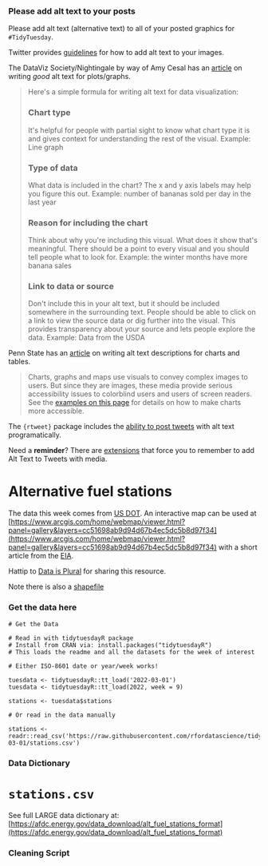### Please add alt text to your posts

Please add alt text (alternative text) to all of your posted graphics for `#TidyTuesday`. 

Twitter provides [guidelines](https://help.twitter.com/en/using-twitter/picture-descriptions) for how to add alt text to your images.

The DataViz Society/Nightingale by way of Amy Cesal has an [article](https://medium.com/nightingale/writing-alt-text-for-data-visualization-2a218ef43f81) on writing _good_ alt text for plots/graphs.

> Here's a simple formula for writing alt text for data visualization:
> ### Chart type
> It's helpful for people with partial sight to know what chart type it is and gives context for understanding the rest of the visual.
> Example: Line graph
> ### Type of data
> What data is included in the chart? The x and y axis labels may help you figure this out.
> Example: number of bananas sold per day in the last year
> ### Reason for including the chart
> Think about why you're including this visual. What does it show that's meaningful. There should be a point to every visual and you should tell people what to look for.
> Example: the winter months have more banana sales
> ### Link to data or source
> Don't include this in your alt text, but it should be included somewhere in the surrounding text. People should be able to click on a link to view the source data or dig further into the visual. This provides transparency about your source and lets people explore the data.
> Example: Data from the USDA

Penn State has an [article](https://accessibility.psu.edu/images/charts/) on writing alt text descriptions for charts and tables.

> Charts, graphs and maps use visuals to convey complex images to users. But since they are images, these media provide serious accessibility issues to colorblind users and users of screen readers. See the [examples on this page](https://accessibility.psu.edu/images/charts/) for details on how to make charts more accessible.

The `{rtweet}` package includes the [ability to post tweets](https://docs.ropensci.org/rtweet/reference/post_tweet.html) with alt text programatically.

Need a **reminder**? There are [extensions](https://chrome.google.com/webstore/detail/twitter-required-alt-text/fpjlpckbikddocimpfcgaldjghimjiik/related) that force you to remember to add Alt Text to Tweets with media.

# Alternative fuel stations

The data this week comes from [US DOT](https://data-usdot.opendata.arcgis.com/datasets/usdot::alternative-fueling-stations/about). An interactive map can be used at [https://www.arcgis.com/home/webmap/viewer.html?panel=gallery&layers=cc51698ab9d94d67b4ec5dc5b8d97f34](https://www.arcgis.com/home/webmap/viewer.html?panel=gallery&layers=cc51698ab9d94d67b4ec5dc5b8d97f34) with a short article from the [EIA](https://www.eia.gov/todayinenergy/detail.php?id=6050#:~:text=In%20aggregate%2C%20there%20are%20currently,gasoline%20stations%20in%20the%20country.).

Hattip to [Data is Plural](https://www.data-is-plural.com/archive/2021-09-08-edition/) for sharing this resource.

Note there is also a [shapefile](Alternative_Fueling_Stations.zip)

### Get the data here

```{r}
# Get the Data

# Read in with tidytuesdayR package 
# Install from CRAN via: install.packages("tidytuesdayR")
# This loads the readme and all the datasets for the week of interest

# Either ISO-8601 date or year/week works!

tuesdata <- tidytuesdayR::tt_load('2022-03-01')
tuesdata <- tidytuesdayR::tt_load(2022, week = 9)

stations <- tuesdata$stations

# Or read in the data manually

stations <- readr::read_csv('https://raw.githubusercontent.com/rfordatascience/tidytuesday/master/data/2022/2022-03-01/stations.csv')

```
### Data Dictionary

# `stations.csv`

See full LARGE data dictionary at: [https://afdc.energy.gov/data_download/alt_fuel_stations_format](https://afdc.energy.gov/data_download/alt_fuel_stations_format)

### Cleaning Script

